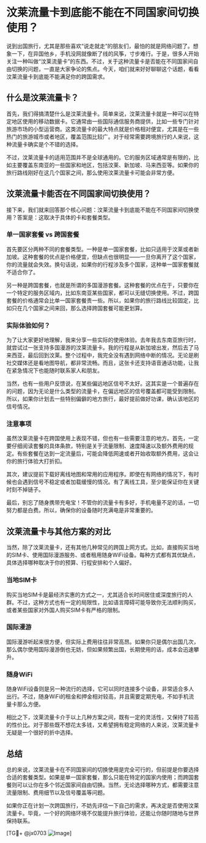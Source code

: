 # 汶莱流量卡到底能不能在不同国家间切换使用？

说到出国旅行，尤其是那些喜欢“说走就走”的朋友们，最怕的就是网络问题了。想象一下，在异国他乡，手机没网就像断了线的风筝，寸步难行。于是，很多人开始关注一种叫做“汶莱流量卡”的东西。不过，关于这种流量卡是否能在不同国家间自由切换的问题，一直是大家争论的焦点。今天，咱们就来好好聊聊这个话题，看看汶莱流量卡到底能不能满足你的跨国需求。

## 什么是汶莱流量卡？

首先，我们得搞清楚什么是汶莱流量卡。简单来说，汶莱流量卡就是一种可以在特定地区使用的移动数据卡。它通常由一些国际通信服务商提供，比如一些专门针对旅游市场的小型运营商。这类流量卡的最大特点就是价格相对便宜，尤其是在一些热门的旅游城市或者地区，覆盖范围比较广。对于经常需要跨境旅行的人来说，这种流量卡确实是个不错的选择。

不过，汶莱流量卡的适用范围并不是全球通用的。它的服务区域通常是有限的，比如主要覆盖东南亚的一些国家和地区，包括汶莱、新加坡、马来西亚等。如果你的旅行路线刚好在这几个国家之间，那么使用汶莱流量卡可能会非常方便。

## 汶莱流量卡能否在不同国家间切换使用？

接下来，我们就来回答那个核心问题：汶莱流量卡到底能不能在不同国家间切换使用？答案是：这取决于具体的卡和套餐类型。

### 单一国家套餐 vs 跨国套餐

首先要区分两种不同的套餐类型。一种是单一国家套餐，比如只适用于汶莱或者新加坡。这种套餐的优点是价格便宜，但缺点也很明显——一旦你离开了这个国家，你的流量就会失效。换句话说，如果你的行程涉及多个国家，这种单一国家套餐就不适合你了。

另一种是跨国套餐，也就是所谓的多国漫游套餐。这种套餐的优点在于，只要你在一个特定的服务区域内，比如东南亚某些国家，都可以无缝切换使用。不过，跨国套餐的价格通常会比单一国家套餐贵一些。所以，如果你的旅行路线比较固定，比如只在几个国家之间来回，那么选择跨国套餐可能更划算。

### 实际体验如何？

为了让大家更好地理解，我来分享一些实际的使用体验。去年我去东南亚旅行时，就尝试过一张支持多国漫游的汶莱流量卡。我的行程是从新加坡出发，然后去了马来西亚，最后回到汶莱。整个过程中，我完全没有遇到网络中断的情况。无论是刷社交媒体还是看地图导航，都非常流畅。而且，这张卡还支持语音通话功能，让我在紧急情况下也能随时联系家人和朋友。

当然，也有一些用户反馈说，在某些偏远地区信号不太好。这其实是一个普遍存在的问题，因为无论是什么类型的流量卡，在偏远地区的信号覆盖都可能受到限制。所以，如果你计划去一些特别偏僻的地方旅行，最好提前做好功课，确认该地区的信号情况。

### 注意事项

虽然汶莱流量卡在跨国使用上表现不错，但也有一些需要注意的地方。首先，一定要仔细阅读套餐的具体条款，特别是关于流量限制、速度降速以及额外费用的规定。有些套餐在达到一定流量后，可能会降低网速或者开始收取额外费用，这会让你的旅行体验大打折扣。

其次，建议提前下载好离线地图和常用的应用程序。即使在有网络的情况下，有时候也会遇到信号不稳定或者加载缓慢的情况。有了离线工具，至少能保证你在关键时刻不掉链子。

最后，别忘了随身携带充电宝！不管你的流量卡有多好，手机电量不足的话，一切努力都是白费。所以，确保你的设备随时充满电是非常重要的。

## 汶莱流量卡与其他方案的对比

当然，除了汶莱流量卡，还有其他几种常见的跨国上网方式。比如，直接购买当地的SIM卡、使用国际漫游服务、或者租用随身WiFi设备。每种方式都有其优缺点，具体选择哪种取决于你的预算、行程安排和个人偏好。

### 当地SIM卡

购买当地SIM卡是最经济实惠的方式之一，尤其适合长时间居住或深度旅行的人群。不过，这种方式也有一定的局限性，比如语言障碍可能导致你无法顺利购买，或者某些国家对外国人购买SIM卡有严格的限制。

### 国际漫游

国际漫游听起来很方便，但实际上费用往往非常高昂。如果你只是偶尔出国几次，那么偶尔使用国际漫游倒也无妨，但如果频繁出国，长期使用的话，成本会迅速攀升。

### 随身WiFi

随身WiFi设备则是另一种流行的选择，它可以同时连接多个设备，非常适合多人出行。不过，随身WiFi的租金和押金相对较高，并且需要定期充电，不如手机流量卡那么方便。

相比之下，汶莱流量卡介于以上几种方案之间，既有一定的灵活性，又保持了较高的性价比。对于那些既不想花太多钱，又希望拥有稳定网络的人来说，汶莱流量卡无疑是一个很好的折中选择。

## 总结

总的来说，汶莱流量卡在不同国家间的切换使用是完全可行的，但前提是你要选择合适的套餐类型。如果是单一国家套餐，那么只能在特定的国家内使用；而跨国套餐则可以让你在多个邻近国家间自由切换。当然，无论选择哪种方式，都需要注意流量限制、费用细节以及信号覆盖等问题。

如果你正在计划一次跨国旅行，不妨先评估一下自己的需求，再决定是否使用汶莱流量卡。毕竟，一个好的网络环境不仅能提升旅行体验，还能让你随时随地与世界保持联系。

[TG💪+ @jx0703 ![Image](https://github.com/user-attachments/assets/dbca1d08-cadb-493c-b0ec-ad6f7a83f270)]